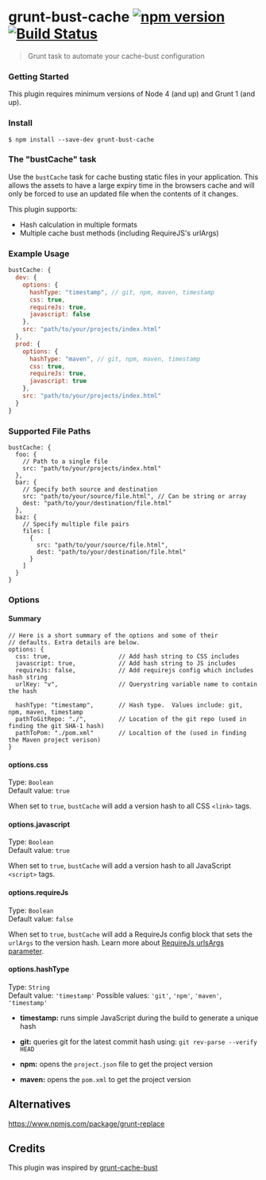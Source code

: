 # grunt-bust-cache [![npm version](https://badge.fury.io/js/grunt-bust-cache.svg)](https://badge.fury.io/js/grunt-bust-cache) [![Build Status](https://travis-ci.org/tallbrick/grunt-bust-cache.svg?branch=master)](https://travis-ci.org/tallbrick/grunt-bust-cache)
> Grunt task to automate your cache-bust configuration


### Getting Started
This plugin requires minimum versions of Node 4 (and up) and Grunt 1 (and up).


### Install

```
$ npm install --save-dev grunt-bust-cache
```


### The "bustCache" task

Use the `bustCache` task for cache busting static files in your application. This allows the assets to have a large expiry time in the browsers cache and will only be forced to use an updated file when the contents of it changes.

This plugin supports:

* Hash calculation in multiple formats
* Multiple cache bust methods (including RequireJS's urlArgs)


### Example Usage

```js
bustCache: {
  dev: {
    options: {
      hashType: "timestamp", // git, npm, maven, timestamp
      css: true,
      requireJs: true,
      javascript: false
    },
    src: "path/to/your/projects/index.html"
  },
  prod: {
    options: {
      hashType: "maven", // git, npm, maven, timestamp
      css: true,
      requireJs: true,
      javascript: true
    },
    src: "path/to/your/projects/index.html"
  }
}
```


### Supported File Paths

```
bustCache: {
  foo: {
    // Path to a single file
    src: "path/to/your/projects/index.html"
  },
  bar: {
    // Specify both source and destination
    src: "path/to/your/source/file.html", // Can be string or array
    dest: "path/to/your/destination/file.html"
  },
  baz: {
    // Specify multiple file pairs
    files: [
      {
        src: "path/to/your/source/file.html",
        dest: "path/to/your/destination/file.html"
      }
    ]
  }
}
```


### Options

#### Summary

```
// Here is a short summary of the options and some of their 
// defaults. Extra details are below.
options: {
  css: true,                   // Add hash string to CSS includes
  javascript: true,            // Add hash string to JS includes
  requireJs: false,            // Add requirejs config which includes hash string
  urlKey: "v",                 // Querystring variable name to contain the hash

  hashType: "timestamp",       // Hash type.  Values include: git, npm, maven, timestamp
  pathToGitRepo: "./",         // Location of the git repo (used in finding the git SHA-1 hash)
  pathToPom: "./pom.xml"       // Localtion of the (used in finding the Maven project verison)
}
```

#### options.css
Type: `Boolean`  
Default value: `true`

When set to `true`, `bustCache` will add a version hash to all CSS `<link>` tags.

#### options.javascript
Type: `Boolean`  
Default value: `true`

When set to `true`, `bustCache` will add a version hash to all JavaScript `<script>` tags.

#### options.requireJs
Type: `Boolean`  
Default value: `false`

When set to `true`, `bustCache` will add a RequireJs config block that sets the `urlArgs` to the version hash.
Learn more about [RequireJs urlsArgs parameter](http://requirejs.org/docs/api.html#config-urlArgs).

#### options.hashType
Type: `String`  
Default value: `'timestamp'` 
Possible values: `'git'`, `'npm'`, `'maven'`, `'timestamp'`

* **timestamp:** runs simple JavaScript during the build to generate a unique hash

* **git:** queries git for the latest commit hash using: `git rev-parse --verify HEAD`

* **npm:** opens the `project.json` file to get the project version

* **maven:** opens the `pom.xml` to get the project version


## Alternatives
https://www.npmjs.com/package/grunt-replace

## Credits
This plugin was inspired by [grunt-cache-bust](https://github.com/hollandben/grunt-cache-bust)
